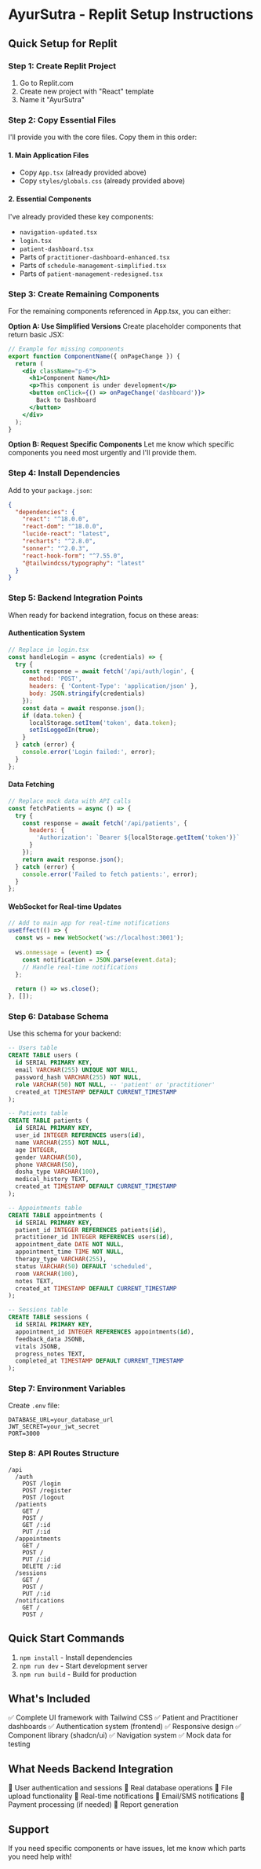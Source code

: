 # AyurSutra - Replit Setup Instructions

## Quick Setup for Replit

### Step 1: Create Replit Project
1. Go to Replit.com
2. Create new project with "React" template
3. Name it "AyurSutra"

### Step 2: Copy Essential Files

I'll provide you with the core files. Copy them in this order:

#### 1. Main Application Files
- Copy `App.tsx` (already provided above)
- Copy `styles/globals.css` (already provided above)

#### 2. Essential Components
I've already provided these key components:
- `navigation-updated.tsx`
- `login.tsx` 
- `patient-dashboard.tsx`
- Parts of `practitioner-dashboard-enhanced.tsx`
- Parts of `schedule-management-simplified.tsx`
- Parts of `patient-management-redesigned.tsx`

### Step 3: Create Remaining Components

For the remaining components referenced in App.tsx, you can either:

**Option A: Use Simplified Versions**
Create placeholder components that return basic JSX:

```jsx
// Example for missing components
export function ComponentName({ onPageChange }) {
  return (
    <div className="p-6">
      <h1>Component Name</h1>
      <p>This component is under development</p>
      <button onClick={() => onPageChange('dashboard')}>
        Back to Dashboard
      </button>
    </div>
  );
}
```

**Option B: Request Specific Components**
Let me know which specific components you need most urgently and I'll provide them.

### Step 4: Install Dependencies

Add to your `package.json`:

```json
{
  "dependencies": {
    "react": "^18.0.0",
    "react-dom": "^18.0.0",
    "lucide-react": "latest",
    "recharts": "^2.8.0",
    "sonner": "^2.0.3",
    "react-hook-form": "^7.55.0",
    "@tailwindcss/typography": "latest"
  }
}
```

### Step 5: Backend Integration Points

When ready for backend integration, focus on these areas:

#### Authentication System
```javascript
// Replace in login.tsx
const handleLogin = async (credentials) => {
  try {
    const response = await fetch('/api/auth/login', {
      method: 'POST',
      headers: { 'Content-Type': 'application/json' },
      body: JSON.stringify(credentials)
    });
    const data = await response.json();
    if (data.token) {
      localStorage.setItem('token', data.token);
      setIsLoggedIn(true);
    }
  } catch (error) {
    console.error('Login failed:', error);
  }
};
```

#### Data Fetching
```javascript
// Replace mock data with API calls
const fetchPatients = async () => {
  try {
    const response = await fetch('/api/patients', {
      headers: {
        'Authorization': `Bearer ${localStorage.getItem('token')}`
      }
    });
    return await response.json();
  } catch (error) {
    console.error('Failed to fetch patients:', error);
  }
};
```

#### WebSocket for Real-time Updates
```javascript
// Add to main app for real-time notifications
useEffect(() => {
  const ws = new WebSocket('ws://localhost:3001');
  
  ws.onmessage = (event) => {
    const notification = JSON.parse(event.data);
    // Handle real-time notifications
  };
  
  return () => ws.close();
}, []);
```

### Step 6: Database Schema

Use this schema for your backend:

```sql
-- Users table
CREATE TABLE users (
  id SERIAL PRIMARY KEY,
  email VARCHAR(255) UNIQUE NOT NULL,
  password_hash VARCHAR(255) NOT NULL,
  role VARCHAR(50) NOT NULL, -- 'patient' or 'practitioner'
  created_at TIMESTAMP DEFAULT CURRENT_TIMESTAMP
);

-- Patients table
CREATE TABLE patients (
  id SERIAL PRIMARY KEY,
  user_id INTEGER REFERENCES users(id),
  name VARCHAR(255) NOT NULL,
  age INTEGER,
  gender VARCHAR(50),
  phone VARCHAR(50),
  dosha_type VARCHAR(100),
  medical_history TEXT,
  created_at TIMESTAMP DEFAULT CURRENT_TIMESTAMP
);

-- Appointments table
CREATE TABLE appointments (
  id SERIAL PRIMARY KEY,
  patient_id INTEGER REFERENCES patients(id),
  practitioner_id INTEGER REFERENCES users(id),
  appointment_date DATE NOT NULL,
  appointment_time TIME NOT NULL,
  therapy_type VARCHAR(255),
  status VARCHAR(50) DEFAULT 'scheduled',
  room VARCHAR(100),
  notes TEXT,
  created_at TIMESTAMP DEFAULT CURRENT_TIMESTAMP
);

-- Sessions table
CREATE TABLE sessions (
  id SERIAL PRIMARY KEY,
  appointment_id INTEGER REFERENCES appointments(id),
  feedback_data JSONB,
  vitals JSONB,
  progress_notes TEXT,
  completed_at TIMESTAMP DEFAULT CURRENT_TIMESTAMP
);
```

### Step 7: Environment Variables

Create `.env` file:

```env
DATABASE_URL=your_database_url
JWT_SECRET=your_jwt_secret
PORT=3000
```

### Step 8: API Routes Structure

```
/api
  /auth
    POST /login
    POST /register
    POST /logout
  /patients
    GET /
    POST /
    GET /:id
    PUT /:id
  /appointments
    GET /
    POST /
    PUT /:id
    DELETE /:id
  /sessions
    GET /
    POST /
    PUT /:id
  /notifications
    GET /
    POST /
```

## Quick Start Commands

1. `npm install` - Install dependencies
2. `npm run dev` - Start development server
3. `npm run build` - Build for production

## What's Included

✅ Complete UI framework with Tailwind CSS
✅ Patient and Practitioner dashboards
✅ Authentication system (frontend)
✅ Responsive design
✅ Component library (shadcn/ui)
✅ Navigation system
✅ Mock data for testing

## What Needs Backend Integration

🔄 User authentication and sessions
🔄 Real database operations
🔄 File upload functionality
🔄 Real-time notifications
🔄 Email/SMS notifications
🔄 Payment processing (if needed)
🔄 Report generation

## Support

If you need specific components or have issues, let me know which parts you need help with!